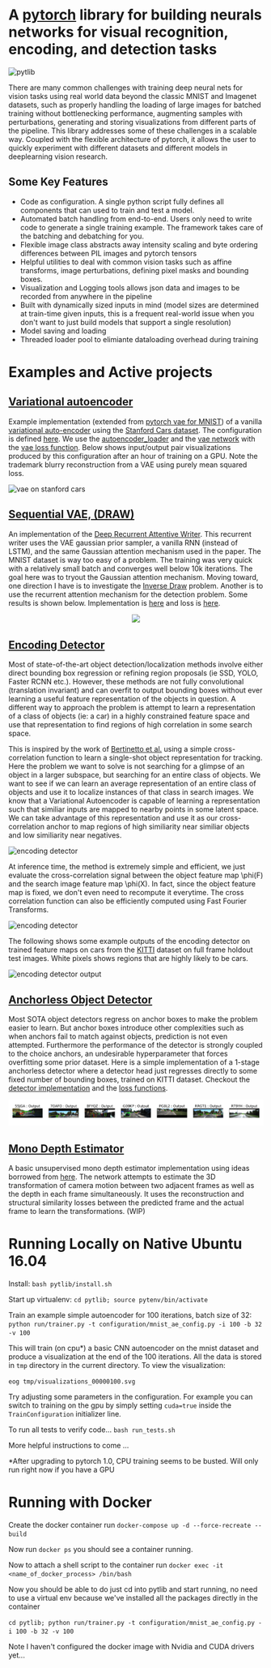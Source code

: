 # A [pytorch](http://pytorch.org/) library for building neurals networks for visual recognition, encoding, and detection tasks

![pytlib](site_content/pytlib_diagram.svg)

There are many common challenges with training deep neural nets for vision tasks using real world data beyond the classic MNIST and Imagenet datasets, such as properly handling the loading of large images for batched training without bottlenecking performance, augmenting samples with perturbations, generating and storing visualizations from different parts of the pipeline. This library addresses some of these challenges in a scalable way. Coupled with the flexible architecture of pytorch, it allows the user to quickly experiment with different datasets and different models in deeplearning vision research.

## Some Key Features

* Code as configuration. A single python script fully defines all components that can used to train and test a model.
* Automated batch handling from end-to-end. Users only need to write code to generate a single 
training example. The framework takes care of the batching and debatching for you.
* Flexible image class abstracts away intensity scaling and byte ordering differences between PIL images and pytorch tensors
* Helpful utilities to deal with common vision tasks such as affine transforms, image perturbations,
defining pixel masks and bounding boxes.
* Visualization and Logging tools allows json data and images to be recorded from anywhere in the pipeline
* Built with dynamically sized inputs in mind (model sizes are determined at train-time given inputs, this is a frequent real-world issue when you don't want to just build models that support a single resolution)
* Model saving and loading
* Threaded loader pool to elimiante dataloading overhead during training

# Examples and Active projects

## [Variational autoencoder](pytlib/configuration/vae_config_stanford_cars.py)
Example implementation (extended from [pytorch vae for MNIST](https://github.com/pytorch/examples/tree/master/vae)) of a vanilla [variational auto-encoder](https://arxiv.org/abs/1312.6114)  using the [Stanford Cars dataset](http://ai.stanford.edu/~jkrause/cars/car_dataset.html). The configuration is defined [here](pytlib/configuration/vae_config_stanford_cars.py). We use the [autoencoder_loader](pytlib/data_loading/loaders/autoencoder_loader.py) and the [vae network](pytlib/networks/vae.py) with the [vae loss function](pytlib/loss_functions/vae_loss.py). Below shows input/output pair visualizations produced by this configuration after an hour of training on a GPU. Note the trademark blurry reconstruction from a VAE using purely mean squared loss.

![vae on stanford cars](site_content/vae_example.svg)

## [Sequential VAE, (DRAW)](pytlib/configuration/draw_mnist_config.py)
An implementation of the [Deep Recurrent Attentive Writer](https://arxiv.org/abs/1502.04623). This recurrent writer uses the VAE gaussian prior sampler, a vanilla RNN (instead of LSTM), and the same Gaussian attention mechanism used in the paper. The MNIST dataset is way too easy of a problem. The training was very quick with a relatively small batch and converges well below 10k iterations. The goal here was to tryout the Gaussian attention mechanism. Moving toward, one direction I have is to investigate the [Inverse Draw](https://openai.com/requests-for-research/#inverse-draw) problem. Another is to use the recurrent attention mechanism for the detection problem. Some results is shown below. Implementation is [here](pytlib/networks/draw.py) and loss is [here](pytlib/loss_functions/vae_loss.py).

<p align="center">
<img src="site_content/draw_output.png" width="500">
</p>

## [Encoding Detector](pytlib/configuration/triplet_detector_config.py)

Most of state-of-the-art object detection/localization methods involve either direct bounding box regression or refining region proposals (ie SSD, YOLO, Faster RCNN etc.). However, these methods are not fully convolutional (translation invariant) and can overfit to output bounding boxes without ever learning a useful feature representation of the objects in question. A different way to approach the problem is attempt to learn a representation of a class of objects (ie: a car) in a highly constrained feature space and use that representation to find regions of high correlation in some search space. 

This is inspired by the work of [Bertinetto et al.](http://www.robots.ox.ac.uk/~luca/siamese-fc.html) using a simple cross-correlation function to learn a single-shot object representation for tracking. Here the problem we want to solve is not searching for a glimpse of an object in a larger subspace, but searching for an entire class of objects. We want to see if we can learn an average representation of an entire class of objects and use it to localize instances of that class in search images. We know that a Variational Autoencoder is capable of learning a representation such that similiar inputs are mapped to nearby points in some latent space. We can take advantage of this representation and use it as our cross-correlation anchor to map regions of high similiarity near similiar objects and low similiarity near negatives. 

![encoding detector](site_content/encoding_detector_diagram.svg)

At inference time, the method is extremely simple and efficient, we just evaluate the cross-correlation signal between the object feature map \phi(F) and the search image feature map \phi(X). In fact, since the object feature map is fixed, we don't even need to recompute it everytime. The cross correlation function can also be efficiently computed using Fast Fourier Transforms.

![encoding detector](site_content/xcor_eqn.svg)

The following shows some example outputs of the encoding detector on trained feature maps on cars from the [KITTI](http://www.cvlibs.net/datasets/kitti/) dataset on full frame holdout test images. White pixels shows regions that are highly likely to be cars.

![encoding detector output](site_content/encoding_detector_output.png)

## [Anchorless Object Detector](pytlib/configuration/multobjectdet_config.py)

Most SOTA object detectors regress on anchor boxes to make the problem easier to learn. But anchor boxes introduce other complexities such as when anchors fail to match against objects, prediction is not even attempted. Furthermore the performance of the detector is strongly coupled to the choice anchors, an undesirable hyperparameter that forces overfitting some prior dataset. Here is a simple implementation of a 1-stage anchorless detector where a detector head just regresses directly to some fixed number of bounding boxes, trained on KITTI dataset. Checkout the [detector implementation](pytlib/networks/multi_object_detector.py) and the [loss functions](pytlib/loss_functions/multi_object_detector_loss.py).

![anchorless detector output](site_content/multiobject_detector_output2.png)


## [Mono Depth Estimator](pytlib/configuration/base_mono_depth_estimator_config.py)
A basic unsupervised mono depth estimator implementation using ideas borrowed from [here](https://arxiv.org/pdf/1806.01260.pdf). The network attempts to estimate the 3D transformation of camera motion between two adjacent frames as well as the depth in each frame simultaneously. It uses the reconstruction and structural similarity losses between the predicted frame and the actual frame to learn the transformations. (WIP)  

# Running Locally on Native Ubuntu 16.04

Install: `bash pytlib/install.sh`

Start up virtualenv: `cd pytlib; source pytenv/bin/activate`

Train an example simple autoencoder for 100 iterations, batch size of 32: `python run/trainer.py -t configuration/mnist_ae_config.py -i 100 -b 32 -v 100`

This will train (on cpu*) a basic CNN autoencoder on the mnist dataset and produce a visualization at the end of the 100 iterations. All the data is stored in `tmp` directory in the current directory. To view the visualization:

`eog tmp/visualizations_00000100.svg`

Try adjusting some parameters in the configuration. For example you can switch to training on the gpu by simply setting `cuda=true` inside the `TrainConfiguration` initializer line. 

To run all tests to verify code...
`bash run_tests.sh`

More helpful instructions to come ...

*After upgrading to pytorch 1.0, CPU training seems to be busted. Will only run right now if you have a GPU

# Running with Docker
Create the docker container run `docker-compose up -d --force-recreate --build`

Now run `docker ps` you should see a container running.

Now to attach a shell script to the container run `docker exec -it <name_of_docker_process> /bin/bash` 

Now you should be able to do just cd into pytlib and start running, no need to use a virtual env because we've installed all the packages directly in the container

`cd pytlib; python run/trainer.py -t configuration/mnist_ae_config.py -i 100 -b 32 -v 100`

Note I haven't configured the docker image with Nvidia and CUDA drivers yet... 
